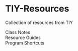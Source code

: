 # TIY-Resources
Collection of resources from TIY

Class Notes <br>
Resource Guides <br>
Program Shortcuts


